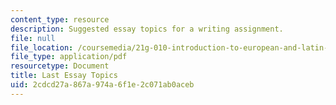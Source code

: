 ```yaml
---
content_type: resource
description: Suggested essay topics for a writing assignment.
file: null
file_location: /coursemedia/21g-010-introduction-to-european-and-latin-american-fiction-fall-2006/2cdcd27a867a974a6f1e2c071ab0aceb_MIT21G_010F06_last_essay.pdf
file_type: application/pdf
resourcetype: Document
title: Last Essay Topics
uid: 2cdcd27a-867a-974a-6f1e-2c071ab0aceb
---
```

